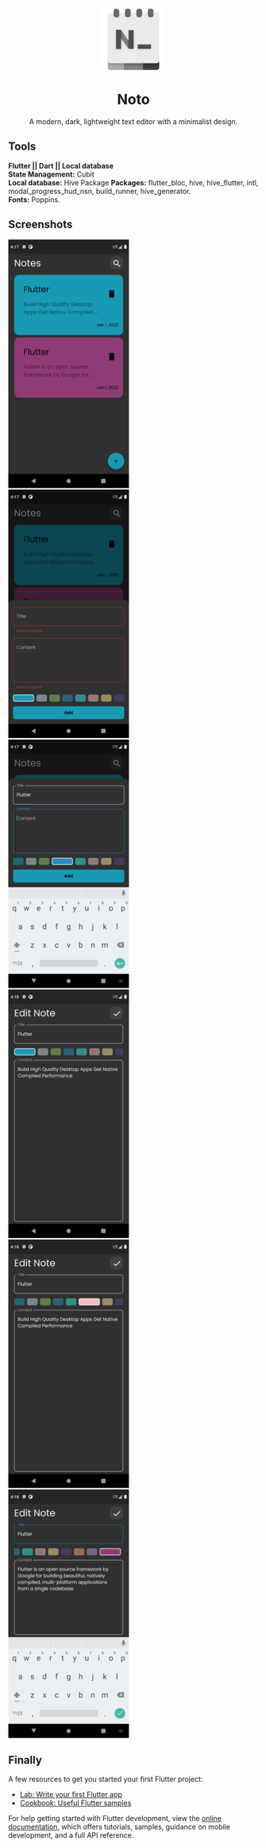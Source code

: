 <p align="center">
  <img width="128" align="center" src="assets/imgs/app_icon.gif">
</p>
<h1 align="center">
  Noto
</h1>
<p align="center">
  A modern, dark, lightweight text editor with a minimalist design.
</p>

## Tools
<b>Flutter || Dart || Local database<br /></b>
<b>State Management:</b> Cubit <br />
<b>Local database:</b> Hive Package
<b>Packages:</b> flutter_bloc, hive, hive_flutter, intl, modal_progress_hud_nsn, build_runner, hive_generator.<br />
<b>Fonts:</b> Poppins.

## Screenshots

<img src="assets/imgs/screenshots/home.png" height="500" />&emsp; &emsp; &emsp;<img src="assets/imgs/screenshots/add1.png" height="500" />&emsp; &emsp; &emsp;<img src="assets/imgs/screenshots/add2.png" height="500" /></br><img src="assets/imgs/screenshots/edit1.png" height="500" />&emsp; &emsp; &emsp;<img src="assets/imgs/screenshots/edit2.png" height="500" />&emsp; &emsp; &emsp;<img src="assets/imgs/screenshots/edit3.png" height="500" />

## Finally
A few resources to get you started your first Flutter project:

- [Lab: Write your first Flutter app](https://docs.flutter.dev/get-started/codelab)
- [Cookbook: Useful Flutter samples](https://docs.flutter.dev/cookbook)

For help getting started with Flutter development, view the
[online documentation](https://docs.flutter.dev/), which offers tutorials,
samples, guidance on mobile development, and a full API reference.

